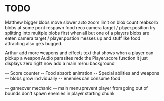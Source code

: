 # TODO

Matthew
    bigger blobs move slower
    auto zoom
    limit on blob count
    reabsorb blobs at some point
    respawn food
    redo camera target / player.position 
        try splitting into multiple blobs first
        when all but one of a players blobs are eaten camera target / player.postion
        messes up and stuff like food attracting also gets bugged.

Arthur
    add more weapons and effects
    text that shows when a player can pickup a weapon
    Audio
    parasites
    redo the Player.score function
        it just displays zero right now
    add a main menu background

-- Score counter
-- Food absorb animation
-- Special abilities and weapons
-- blobs grow individually
-- enemies can consume food

-- gameover mechanic
-- main menu
prevent player from going out of bounds
don't spawn enemies in player starting chunk
